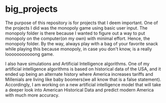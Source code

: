 # big_projects

The purpose of this repository is for projects that I deem important. One of the projects I did was the monopoly game using basic user input. The monopoly folder is there because I wanted to figure out a way to put monopoly on the computer(on my own) with minimal effort. Hence, the monopoly folder. By the way, always play with a bag of your favorite snack while playing this because monopoly, in case you don't know, is a really looooooooooong game.

I also have simulations and Artificial Intelligence algorithms. One of my artificial intelligence algorithms is based on historical data of the USA, and it ended up being an alternate history where America increases tariffs and Millenials are living like baby boomers(we all know that is a false statement). Accordingly, I am working on a new artificial intelligence model that will take a deeper look into American Historical Data and predict modern America with much more accuracy.

